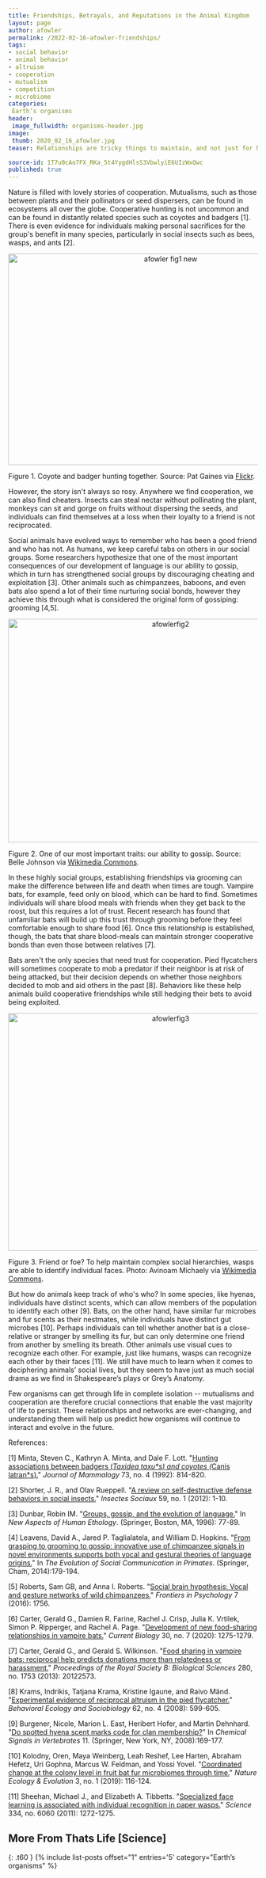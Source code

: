 ```yaml
---
title: Friendships, Betrayals, and Reputations in the Animal Kingdom
layout: page
author: afowler
permalink: /2022-02-16-afowler-friendships/
tags:
- social behavior
- animal behavior
- altruism
- cooperation
- mutualism
- competition
- microbiome
categories:
 Earth’s organisms
header:
 image_fullwidth: organisms-header.jpg
image:
 thumb: 2020_02_16_afowler.jpg
teaser: Relationships are tricky things to maintain, and not just for humans. Many animals have complex social networks, both within their species and with others. Read to learn about these fascinating relationships and the many clever ways animals have evolved to build trust.

source-id: 1T7u0cAo7FX_RKa_5t4YygdHlsS3VbwlyiE6UIzWxQwc
published: true
---
```


Nature is filled with lovely stories of cooperation. Mutualisms, such as those between plants and their pollinators or seed dispersers, can be found in ecosystems all over the globe. Cooperative hunting is not uncommon and can be found in distantly related species such as coyotes and badgers [1]. There is even evidence for individuals making personal sacrifices for the group's benefit in many species, particularly in social insects such as bees, wasps, and ants [2].

 

<center><a data-flickr-embed="true" href="https://www.flickr.com/photos/139839751@N06/51798440484/in/dateposted-public/" title="afowler fig1 new"><img src="https://live.staticflickr.com/65535/51798440484_fa1c5f6183_z.jpg" width="640" height="427" alt="afowler fig1 new"></a><script async src="//embedr.flickr.com/assets/client-code.js" charset="utf-8"></script></center>

Figure 1. Coyote and badger hunting together. Source: Pat Gaines via [Flickr](https://www.flickr.com/photos/patgaines/4573979660/in/photostream).

 

However, the story isn't always so rosy. Anywhere we find cooperation, we can also find cheaters. Insects can steal nectar without pollinating the plant, monkeys can sit and gorge on fruits without dispersing the seeds, and individuals can find themselves at a loss when their loyalty to a friend is not reciprocated.    

 

Social animals have evolved ways to remember who has been a good friend and who has not. As humans, we keep careful tabs on others in our social groups. Some researchers hypothesize that one of the most important consequences of our development of language is our ability to gossip, which in turn has strengthened social groups by discouraging cheating and exploitation [3]. Other animals such as chimpanzees, baboons, and even bats also spend a lot of their time nurturing social bonds, however they achieve this through what is considered the original form of gossiping: grooming [4,5].

<center><a data-flickr-embed="true" href="https://www.flickr.com/photos/139839751@N06/51739407862/in/dateposted-public/" title="afowlerfig2"><img src="https://live.staticflickr.com/65535/51739407862_33ac0888be_z.jpg" width="640" height="452" alt="afowlerfig2"></a><script async src="//embedr.flickr.com/assets/client-code.js" charset="utf-8"></script></center>

Figure 2. One of our most important traits: our ability to gossip. Source: Belle Johnson via [Wikimedia Commons](https://commons.wikimedia.org/wiki/File:The_Gossips.jpg).

 

In these highly social groups, establishing friendships via grooming can make the difference between life and death when times are tough. Vampire bats, for example, feed only on blood, which can be hard to find. Sometimes individuals will share blood meals with friends when they get back to the roost, but this requires a lot of trust. Recent research has found that unfamiliar bats will build up this trust through grooming before they feel comfortable enough to share food [6]. Once this relationship is established, though, the bats that share blood-meals can maintain stronger cooperative bonds than even those between relatives [7].

 

Bats aren't the only species that need trust for cooperation. Pied flycatchers will sometimes cooperate to mob a predator if their neighbor is at risk of being attacked, but their decision depends on whether those neighbors decided to mob and aid others in the past [8]. Behaviors like these help animals build cooperative friendships while still hedging their bets to avoid being exploited.

<center><a data-flickr-embed="true" href="https://www.flickr.com/photos/139839751@N06/51740229131/in/dateposted-public/" title="afowlerfig3"><img src="https://live.staticflickr.com/65535/51740229131_855641a738_z.jpg" width="640" height="480" alt="afowlerfig3"></a><script async src="//embedr.flickr.com/assets/client-code.js" charset="utf-8"></script></center>

Figure 3. Friend or foe? To help maintain complex social hierarchies, wasps are able to identify individual faces. Photo: Avinoam Michaely via [Wikimedia Commons](https://commons.wikimedia.org/wiki/File:Oriental_Wasp_-_Face_2.jpg).

 

But how do animals keep track of who's who? In some species, like hyenas, individuals have distinct scents, which can allow members of the population to identify each other [9]. Bats, on the other hand, have similar fur microbes and fur scents as their nestmates, while individuals have distinct gut microbes [10]. Perhaps individuals can tell whether another bat is a close-relative or stranger by smelling its fur, but can only determine one friend from another by smelling its breath. Other animals use visual cues to recognize each other. For example, just like humans, wasps can recognize each other by their faces [11]. We still have much to learn when it comes to deciphering animals’ social lives, but they seem to have just as much social drama as we find in Shakespeare’s plays or Grey’s Anatomy.

Few organisms can get through life in complete isolation -- mutualisms and cooperation are therefore crucial connections that enable the vast majority of life to persist. These relationships and networks are ever-changing, and understanding them will help us predict how organisms will continue to interact and evolve in the future. 

 

References:

[1] Minta, Steven C., Kathryn A. Minta, and Dale F. Lott. "[Hunting associations between badgers (](https://academic.oup.com/jmammal/article-abstract/73/4/814/907355)*[Taxidea taxu*s](https://academic.oup.com/jmammal/article-abstract/73/4/814/907355)[) and coyotes (](https://academic.oup.com/jmammal/article-abstract/73/4/814/907355)*[Canis latran*s](https://academic.oup.com/jmammal/article-abstract/73/4/814/907355)[).](https://academic.oup.com/jmammal/article-abstract/73/4/814/907355)" *Journal of Mammalogy* 73, no. 4 (1992): 814-820.

[2] Shorter, J. R., and Olav Rueppell. "[A review on self-destructive defense behaviors in social insects.](https://link.springer.com/content/pdf/10.1007/s00040-011-0210-x.pdf)" *Insectes Sociaux* 59, no. 1 (2012): 1-10.

[3] Dunbar, Robin IM. "[Groups, gossip, and the evolution of language.](https://link.springer.com/chapter/10.1007/978-0-585-34289-4_5)" In *New Aspects of Human Ethology*. (Springer, Boston, MA, 1996): 77-89. 

[4] Leavens, David A., Jared P. Taglialatela, and William D. Hopkins. "[From grasping to grooming to gossip: innovative use of chimpanzee signals in novel environments supports both vocal and gestural theories of language origins.](https://link.springer.com/chapter/10.1007/978-3-319-02669-5_10)" In *The Evolution of Social Communication in Primates*. (Springer, Cham, 2014):179-194.

[5] Roberts, Sam GB, and Anna I. Roberts. "[Social brain hypothesis: Vocal and gesture networks of wild chimpanzees.](https://www.frontiersin.org/articles/10.3389/fpsyg.2016.01756/full)" *Frontiers in Psychology* 7 (2016): 1756.

[6] Carter, Gerald G., Damien R. Farine, Rachel J. Crisp, Julia K. Vrtilek, Simon P. Ripperger, and Rachel A. Page. "[Development of new food-sharing relationships in vampire bats.](https://www.sciencedirect.com/science/article/pii/S0960982220300993)" *Current Biology* 30, no. 7 (2020): 1275-1279. 

[7] Carter, Gerald G., and Gerald S. Wilkinson. "[Food sharing in vampire bats: reciprocal help predicts donations more than relatedness or harassment.](https://royalsocietypublishing.org/doi/full/10.1098/rspb.2012.2573)" *Proceedings of the Royal Society B: Biological Sciences* 280, no. 1753 (2013): 20122573.[ ](https://royalsocietypublishing.org/doi/full/10.1098/rspb.2012.2573)

[8] Krams, Indrikis, Tatjana Krama, Kristine Igaune, and Raivo Mänd. "[Experimental evidence of reciprocal altruism in the pied flycatcher.](https://link.springer.com/article/10.1007/s00265-007-0484-1)" *Behavioral Ecology and Sociobiology* 62, no. 4 (2008): 599-605.[ ](https://link.springer.com/article/10.1007/s00265-007-0484-1)

[9] Burgener, Nicole, Marion L. East, Heribert Hofer, and Martin Dehnhard. "[Do spotted hyena scent marks code for clan membership?](https://link.springer.com/chapter/10.1007/978-0-387-73945-8_16)" In *Chemical Signals in Vertebrates* 11. (Springer, New York, NY, 2008):169-177.

[10] Kolodny, Oren, Maya Weinberg, Leah Reshef, Lee Harten, Abraham Hefetz, Uri Gophna, Marcus W. Feldman, and Yossi Yovel. "[Coordinated change at the colony level in fruit bat fur microbiomes through time.](https://www.nature.com/articles/s41559-018-0731-z)" *Nature Ecology & Evolution* 3, no. 1 (2019): 116-124.

[11] Sheehan, Michael J., and Elizabeth A. Tibbetts. "[Specialized face learning is associated with individual recognition in paper wasps.](https://www.science.org/doi/abs/10.1126/science.1211334)" *Science* 334, no. 6060 (2011): 1272-1275.

## More From Thats Life [Science]
{: .t60 }
{% include list-posts offset="1" entries='5' category="Earth’s organisms" %}
